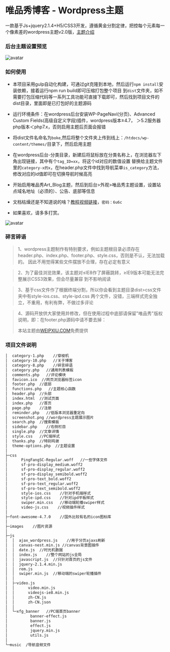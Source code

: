 # 唯品秀博客 - Wordpress主题
一款基于Js+jquery2.1.4+H5/CSS3开发，遵循黄金分割定律，把控每个元素每一个像素差的wordpress主题v2.0版，[主题介绍](https://www.weipxiu.com/?cat=10)

### 后台主题设置预览
![avatar](https://raw.githubusercontent.com/weipxiu/weipxiu/master/src/images/wp-theme-options.png)

### 如何使用

- 本项目采用gulp自动化构建，可通过git克隆到本地，然后运行`npm install`安装依赖，接着运行npm run build即可压缩打包整个项目
  到`dist`文件夹，如不需要打包压缩代码等一系列工具功能可直接下载即可，然后找到项目文件的dist目录，里面即是已打包好的主题源码

- 运行环境条件：在wordpress后台安装WP-PageNavi(分页)、Advanced Custom Fields(高级自定义字段)插件，wordpress版本≥4.7，
  ＞5.2服务器php版本＜php7.x，否则启用主题后页面会报错

- 将dist文件名命名为`boke`,然后将整个文件夹上传到线上：`/htdocs/wp-content/themes/`目录下，然后启用主题

- 在wordpress后台-分类目录，新建后将鼠标放在分类名称上，在浏览器左下角出现链接，其中有个`tag_ID=xx`，将这个id对应的数值设置
  替换给主题文件里的`category-x的x`，在header.php文件中找到导航菜单`is_category`方法，修改对应的id值即可在切换导航时候高亮

- 开始启用唯品秀Art_Blog主题，然后到后台>外观>唯品秀主题设置，设置站点域名地址（必须的）、公告、底部等信息

- 文档枯燥还是不知道说的啥？[教程视频链接](https://pan.baidu.com/s/19wibJjeagvLRFOuUV2GvEQ)，`密码：6u6c`

- 如果喜欢，请多多打赏。

![avatar](https://raw.githubusercontent.com/weipxiu/weipxiu/master/src/images/zhiwei.png)

### 碎言碎语

> 1、wordpress主题制作有特别要求，例如主题根目录必须存在header.php、index.php、footer.php、style.css，否则是不认，无法加载的。
因此不用觉得某些文件摆放不合理，存在必定有意义

> 2、为了最佳浏览效果，该主题对≤IE8作了屏蔽跳转，≥IE9版本可能无法完整展示CSS3效果，但会尽量兼容
到不影响阅读

> 3、基于css文件作了根据终端分割，所以你会看到主题目录dist>css文件夹中有style-ios.css、style-ipd.css
两个文件，没错，三端样式完全独立，不重用，有利有弊，不做过多评论

> 4、源码开放供大家使用并修改，但在使用过程中底部请保留"唯品秀"版权说明，即：在footer.php源码中请不要去掉：<p>本站主题由<a href="https://www.weipxiu.com/" class="highlight">WEIPXIU.COM</a>免费提供</p>

### 项目文件说明
``` bash
│  category-1.php    //穿梭机
│  category-10.php   //关于博客
│  category-8.php    //碎言碎语
│  category.php   //通用列表模板
│  comments.php   //评论模块
│  favicon.ico  //网页浏览器标签icon
│  footer.php  //底部
│  functions.php   //主题核心函数
│  header.php  //头部
│  index.html  //测试页面
│  index.php   //首页
│  page.php    //注册
│  reminder.php   //低版本浏览器重定向
│  screenshot.png //wordpress主题展示图片
│  search.php  //搜索模板
│  sidebar.php    //右侧栏目
│  single.php  //文章详情
│  style.css   //PC端样式
│  thanks.php  //特别鸣谢
│  theme-options.php  //主题设置
│  
├─css
│      PingFangSC-Regular.woff   //一些字体文件
│      sf-pro-display_medium.woff2
│      sf-pro-display_regular.woff2
│      sf-pro-display_semibold.woff2
│      sf-pro-text_bold.woff2
│      sf-pro-text_regular.woff2
│      sf-pro-text_semibold.woff2
│      style-ios.css    //针对手机端样式
│      style-ipd.css    //针对ipd平板样式
│      swiper.min.css   //移动端轮播swiper样式
│      video-js.css    //视频插件样式
│      
├─font-awesome-4.7.0    //国外比较有名的icon图标库
│          
├─images    //图片资源
│      
├─js
│  │  ajax_wordpress.js    //用于分页ajaxs刷新
│  │  canvas-nest.min.js //canvas背景图插件
│  │  date.js  //时光机数据
│  │  index.js    //整个网站的js全局
│  │  javascript.js  //只针对首页的js文件
│  │  jquery-2.1.4.min.js 
│  │  rem.js
│  │  swiper.min.js  //移动端的swiper轮播插件
│  │  
│  ├─video.js 
│  │      video.min.js
│  │      videojs-ie8.min.js
│  │      zh-CN.js
│  │      zh-CN.json
│  │      
│  └─xfg_banner   //PC端首页banner
│          banner-effect.js
│          banner.js
│          effect.js
│          jquery.min.js
│          utils.js
│          
└─music  /导航音频文件
 ```       
<!-- <h2>使用当前主题网站</h2>

>不完全统计

> 爱前端  https//www.huanggr.cn/


